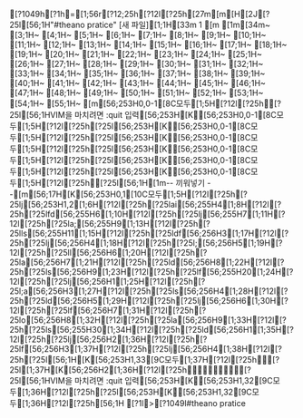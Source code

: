 [?1049h[?1h=[1;56r[?12;25h[?12l[?25h[27m[m[H[2J[?25l[56;1H"#theano pratice" [새 파일][1;1H[33m  1 [m
[1m[34m~                                                                                                                                                                                                                                                                             [3;1H~                                                                                                                                                                                                                                                                             [4;1H~                                                                                                                                                                                                                                                                             [5;1H~                                                                                                                                                                                                                                                                             [6;1H~                                                                                                                                                                                                                                                                             [7;1H~                                                                                                                                                                                                                                                                             [8;1H~                                                                                                                                                                                                                                                                             [9;1H~                                                                                                                                                                                                                                                                             [10;1H~                                                                                                                                                                                                                                                                             [11;1H~                                                                                                                                                                                                                                                                             [12;1H~                                                                                                                                                                                                                                                                             [13;1H~                                                                                                                                                                                                                                                                             [14;1H~                                                                                                                                                                                                                                                                             [15;1H~                                                                                                                                                                                                                                                                             [16;1H~                                                                                                                                                                                                                                                                             [17;1H~                                                                                                                                                                                                                                                                             [18;1H~                                                                                                                                                                                                                                                                             [19;1H~                                                                                                                                                                                                                                                                             [20;1H~                                                                                                                                                                                                                                                                             [21;1H~                                                                                                                                                                                                                                                                             [22;1H~                                                                                                                                                                                                                                                                             [23;1H~                                                                                                                                                                                                                                                                             [24;1H~                                                                                                                                                                                                                                                                             [25;1H~                                                                                                                                                                                                                                                                             [26;1H~                                                                                                                                                                                                                                                                             [27;1H~                                                                                                                                                                                                                                                                             [28;1H~                                                                                                                                                                                                                                                                             [29;1H~                                                                                                                                                                                                                                                                             [30;1H~                                                                                                                                                                                                                                                                             [31;1H~                                                                                                                                                                                                                                                                             [32;1H~                                                                                                                                                                                                                                                                             [33;1H~                                                                                                                                                                                                                                                                             [34;1H~                                                                                                                                                                                                                                                                             [35;1H~                                                                                                                                                                                                                                                                             [36;1H~                                                                                                                                                                                                                                                                             [37;1H~                                                                                                                                                                                                                                                                             [38;1H~                                                                                                                                                                                                                                                                             [39;1H~                                                                                                                                                                                                                                                                             [40;1H~                                                                                                                                                                                                                                                                             [41;1H~                                                                                                                                                                                                                                                                             [42;1H~                                                                                                                                                                                                                                                                             [43;1H~                                                                                                                                                                                                                                                                             [44;1H~                                                                                                                                                                                                                                                                             [45;1H~                                                                                                                                                                                                                                                                             [46;1H~                                                                                                                                                                                                                                                                             [47;1H~                                                                                                                                                                                                                                                                             [48;1H~                                                                                                                                                                                                                                                                             [49;1H~                                                                                                                                                                                                                                                                             [50;1H~                                                                                                                                                                                                                                                                             [51;1H~                                                                                                                                                                                                                                                                             [52;1H~                                                                                                                                                                                                                                                                             [53;1H~                                                                                                                                                                                                                                                                             [54;1H~                                                                                                                                                                                                                                                                             [55;1H~                                                                                                                                                                                                                                                                             [m[56;253H0,0-1[8C모두[1;5H[?12l[?25h[?25l[56;1HVIM을 마치려면  :quit<Enter>  입력[56;253H[K[56;253H0,0-1[8C모두[1;5H[?12l[?25h[?25l[56;253H[K[56;253H0,0-1[8C모두[1;5H[?12l[?25h[?25l[56;253H[K[56;253H0,0-1[8C모두[1;5H[?12l[?25h[?25l[56;253H[K[56;253H0,0-1[8C모두[1;5H[?12l[?25h[?25l[56;253H[K[56;253H0,0-1[8C모두[1;5H[?12l[?25h[?25l[56;253H[K[56;253H0,0-1[8C모두[1;5H[?12l[?25h[?25l[56;1H[1m-- 끼워넣기 --[m[56;17H[K[56;253H0,1[10C모두[1;5H[?12l[?25h[?25lj[56;253H1,2[1;6H[?12l[?25h[?25lai[56;255H4[1;8H[?12l[?25h[?25lfd[56;255H6[1;10H[?12l[?25h[?25lj[56;255H7[1;11H[?12l[?25h[?25la;[56;255H9[1;13H[?12l[?25h[?25lls[56;255H11[1;15H[?12l[?25h[?25ldf[56;256H3[1;17H[?12l[?25h[?25lj[56;256H4[1;18H[?12l[?25h[?25l;[56;256H5[1;19H[?12l[?25h[?25ll[56;256H6[1;20H[?12l[?25h[?25la[56;256H7[1;21H[?12l[?25h[?25ld[56;256H8[1;22H[?12l[?25h[?25ls[56;256H9[1;23H[?12l[?25h[?25lf[56;255H20[1;24H[?12l[?25h[?25lj[56;256H1[1;25H[?12l[?25h[?25l;a[56;256H3[1;27H[?12l[?25h[?25ls[56;256H4[1;28H[?12l[?25h[?25ld[56;256H5[1;29H[?12l[?25h[?25lj[56;256H6[1;30H[?12l[?25h[?25lf[56;256H7[1;31H[?12l[?25h[?25lo[56;256H8[1;32H[?12l[?25h[?25la[56;256H9[1;33H[?12l[?25h[?25ls[56;255H30[1;34H[?12l[?25h[?25ld[56;256H1[1;35H[?12l[?25h[?25lj[56;256H2[1;36H[?12l[?25h[?25lf[56;256H3[1;37H[?12l[?25h[?25lj[56;256H4[1;38H[?12l[?25h[?25l[56;1H[K[56;253H1,33[9C모두[1;37H[?12l[?25h[?25l[1;37H[K[56;256H2[1;36H[?12l[?25h[?25l[56;1HVIM을 마치려면  :quit<Enter>  입력[56;253H[K[56;253H1,32[9C모두[1;36H[?12l[?25h[?25l[56;253H[K[56;253H1,32[9C모두[1;36H[?12l[?25h[56;1H
[?1l>[?1049l#theano pratice
